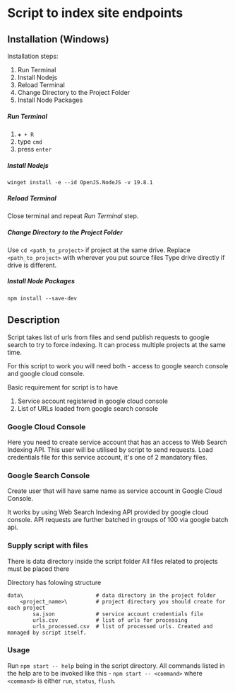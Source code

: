 Script to index site endpoints 
===============

## Installation (Windows)

Installation steps:
1. Run Terminal
2. Install Nodejs
3. Reload Terminal
4. Change Directory to the Project Folder
5. Install Node Packages

##### Run Terminal

1. `❖ + R`
2. type `cmd`
3. press `enter`

##### Install Nodejs

`winget install -e --id OpenJS.NodeJS -v 19.8.1`

##### Reload Terminal

Close terminal and repeat *Run Terminal* step.

##### Change Directory to the Project Folder

Use `cd <path_to_project>` if project at the same drive. Replace `<path_to_project>` with wherever you put source files
Type drive directly if drive is different.

##### Install Node Packages

`npm install --save-dev`


## Description

Script takes list of urls from files and send publish requests to google search to try to force indexing.
It can process multiple projects at the same time.

For this script to work you will need both - access to google search console and google cloud console.

Basic requirement for script is to have
1. Service account registered in google cloud console
2. List of URLs loaded from google search console


### Google Cloud Console

Here you need to create service account that has an access to Web Search Indexing API.
This user will be utilised by script to send requests.
Load credentials file for this service account, it's one of 2 mandatory files.

### Google Search Console

Create user that will have same name as service account in Google Cloud Console.

It works by using Web Search Indexing API provided by google cloud console.
API requests are further batched in groups of 100 via google batch api.

### Supply script with files

There is data directory inside the script folder
All files related to projects must be placed there

Directory has folowing structure

```
data\                       # data directory in the project folder
    <project_name>\         # project directory you should create for each project
        sa.json             # service account credentials file
        urls.csv            # list of urls for processing
        urls_processed.csv  # list of processed urls. Created and managed by script itself.
```

### Usage

Run `npm start -- help` being in the script directory. 
All commands listed in the help are to be invoked like this - `npm start -- <command>` where `<command>` is either `run`, `status`, `flush`.
